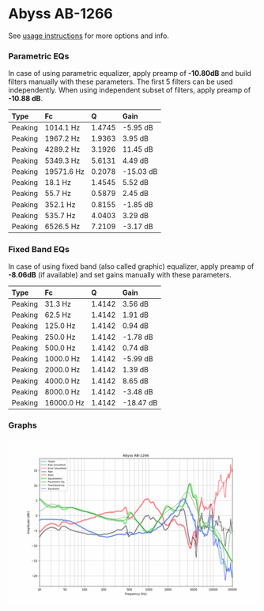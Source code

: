 # Abyss AB-1266
See [usage instructions](https://github.com/jaakkopasanen/AutoEq#usage) for more options and info.

### Parametric EQs
In case of using parametric equalizer, apply preamp of **-10.80dB** and build filters manually
with these parameters. The first 5 filters can be used independently.
When using independent subset of filters, apply preamp of **-10.88 dB**.

| Type    | Fc         |      Q | Gain      |
|:--------|:-----------|:-------|:----------|
| Peaking | 1014.1 Hz  | 1.4745 | -5.95 dB  |
| Peaking | 1967.2 Hz  | 1.9363 | 3.95 dB   |
| Peaking | 4289.2 Hz  | 3.1926 | 11.45 dB  |
| Peaking | 5349.3 Hz  | 5.6131 | 4.49 dB   |
| Peaking | 19571.6 Hz | 0.2078 | -15.03 dB |
| Peaking | 18.1 Hz    | 1.4545 | 5.52 dB   |
| Peaking | 55.7 Hz    | 0.5879 | 2.45 dB   |
| Peaking | 352.1 Hz   | 0.8155 | -1.85 dB  |
| Peaking | 535.7 Hz   | 4.0403 | 3.29 dB   |
| Peaking | 6526.5 Hz  | 7.2109 | -3.17 dB  |

### Fixed Band EQs
In case of using fixed band (also called graphic) equalizer, apply preamp of **-8.06dB**
(if available) and set gains manually with these parameters.

| Type    | Fc         |      Q | Gain      |
|:--------|:-----------|:-------|:----------|
| Peaking | 31.3 Hz    | 1.4142 | 3.56 dB   |
| Peaking | 62.5 Hz    | 1.4142 | 1.91 dB   |
| Peaking | 125.0 Hz   | 1.4142 | 0.94 dB   |
| Peaking | 250.0 Hz   | 1.4142 | -1.78 dB  |
| Peaking | 500.0 Hz   | 1.4142 | 0.74 dB   |
| Peaking | 1000.0 Hz  | 1.4142 | -5.99 dB  |
| Peaking | 2000.0 Hz  | 1.4142 | 1.39 dB   |
| Peaking | 4000.0 Hz  | 1.4142 | 8.65 dB   |
| Peaking | 8000.0 Hz  | 1.4142 | -3.48 dB  |
| Peaking | 16000.0 Hz | 1.4142 | -18.47 dB |

### Graphs
![](./Abyss%20AB-1266.png)